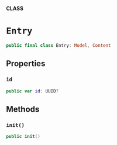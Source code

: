 **CLASS**

# `Entry`

```swift
public final class Entry: Model, Content
```

## Properties
### `id`

```swift
public var id: UUID?
```

## Methods
### `init()`

```swift
public init()
```
